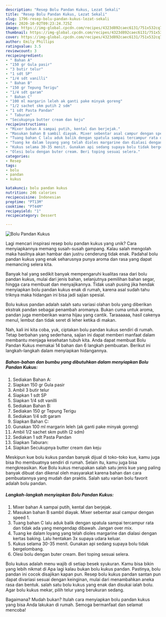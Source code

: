 ```yaml
---
description: "Resep Bolu Pandan Kukus, Lezat Sekali"
title: "Resep Bolu Pandan Kukus, Lezat Sekali"
slug: 1796-resep-bolu-pandan-kukus-lezat-sekali
date: 2020-10-02T09:23:24.725Z
image: https://img-global.cpcdn.com/recipes/4323d892caec6131/751x532cq70/bolu-pandan-kukus-foto-resep-utama.jpg
thumbnail: https://img-global.cpcdn.com/recipes/4323d892caec6131/751x532cq70/bolu-pandan-kukus-foto-resep-utama.jpg
cover: https://img-global.cpcdn.com/recipes/4323d892caec6131/751x532cq70/bolu-pandan-kukus-foto-resep-utama.jpg
author: Emily Phillips
ratingvalue: 3.5
reviewcount: 3
recipeingredient:
- " Bahan A"
- "150 gr Gula pasir"
- "3 butir telur"
- "1 sdt SP"
- "1/4 sdt vanilli"
- " Bahan B"
- "150 gr Tepung Terigu"
- "1/4 sdt garam"
- " Bahan C"
- "100 ml margarin leleh ak ganti pake minyak goreng"
- "1/2 sachet skm putih 2 sdm"
- "1 sdt Pasta Pandan"
- " Taburan"
- "Secukupnya butter cream dan keju"
recipeinstructions:
- "Mixer bahan A sampai putih, kental dan berjejak."
- "Masukan bahan B sambil diayak. Mixer sebentar asal campur dengan speed 1."
- "Tuang bahan C lalu aduk balik dengan spatula sampai tercampur rata dan tidak ada yang mengendap dibawah. Jangan over mix."
- "Tuang ke dalam loyang yang telah dioles margarine dan dialasi dengan kertas baking. Lalu hentakan 3x supaya udara keluar."
- "Kukus selama 30-35 menit. Gunakan api sedang supaya bolu tidak bergelombang."
- "Olesi bolu dengan buter cream. Beri toping sesuai selera."
categories:
- Resep
tags:
- bolu
- pandan
- kukus

katakunci: bolu pandan kukus 
nutrition: 246 calories
recipecuisine: Indonesian
preptime: "PT13M"
cooktime: "PT44M"
recipeyield: "1"
recipecategory: Dessert

---
```



![Bolu Pandan Kukus](https://img-global.cpcdn.com/recipes/4323d892caec6131/751x532cq70/bolu-pandan-kukus-foto-resep-utama.jpg)

Lagi mencari inspirasi resep bolu pandan kukus yang unik? Cara menyiapkannya memang susah-susah gampang. Kalau salah mengolah maka hasilnya akan hambar dan justru cenderung tidak enak. Padahal bolu pandan kukus yang enak seharusnya punya aroma dan rasa yang dapat memancing selera kita.

Banyak hal yang sedikit banyak mempengaruhi kualitas rasa dari bolu pandan kukus, mulai dari jenis bahan, selanjutnya pemilihan bahan segar, hingga cara membuat dan menyajikannya. Tidak usah pusing jika hendak menyiapkan bolu pandan kukus enak di rumah, karena asal sudah tahu triknya maka hidangan ini bisa jadi sajian spesial.

Bolu kukus pandan adalah salah satu variasi olahan bolu yang diberikan ekstrak pandan sebagai penambah aromanya. Bukan cuma untuk aroma, pandan juga memberikan warna hijau yang cantik. Taraaaaaa, hasil cakenya menul, lembut dan tidak seret di leher ketika di makan.


Nah, kali ini kita coba, yuk, ciptakan bolu pandan kukus sendiri di rumah. Tetap berbahan yang sederhana, sajian ini dapat memberi manfaat dalam membantu menjaga kesehatan tubuh kita. Anda dapat membuat Bolu Pandan Kukus memakai 14 bahan dan 6 langkah pembuatan. Berikut ini langkah-langkah dalam menyiapkan hidangannya.

<!--inarticleads1-->

##### Bahan-bahan dan bumbu yang dibutuhkan dalam menyiapkan Bolu Pandan Kukus:

1. Sediakan  Bahan A:
1. Siapkan 150 gr Gula pasir
1. Ambil 3 butir telur
1. Siapkan 1 sdt SP
1. Siapkan 1/4 sdt vanilli
1. Sediakan  Bahan B:
1. Sediakan 150 gr Tepung Terigu
1. Sediakan 1/4 sdt garam
1. Siapkan  Bahan C:
1. Gunakan 100 ml margarin leleh (ak ganti pake minyak goreng)
1. Ambil 1/2 sachet skm putih (2 sdm)
1. Sediakan 1 sdt Pasta Pandan
1. Siapkan  Taburan:
1. Siapkan Secukupnya butter cream dan keju


Meskipun kue bolu kukus pandan banyak dijual di toko-toko kue, kamu juga bisa lho membuatnya sendiri di rumah. Selain itu, kamu juga bisa mengkreasikan. Kue Bolu kukus merupakan salah satu jenis kue yang paling banyak dibuat dan dikenal oleh masyarakat karena bahan dan cara pembuatannya yang mudah dan praktis. Salah satu varian bolu favorit adalah bolu pandan. 

<!--inarticleads2-->

##### Langkah-langkah menyiapkan Bolu Pandan Kukus:

1. Mixer bahan A sampai putih, kental dan berjejak.
1. Masukan bahan B sambil diayak. Mixer sebentar asal campur dengan speed 1.
1. Tuang bahan C lalu aduk balik dengan spatula sampai tercampur rata dan tidak ada yang mengendap dibawah. Jangan over mix.
1. Tuang ke dalam loyang yang telah dioles margarine dan dialasi dengan kertas baking. Lalu hentakan 3x supaya udara keluar.
1. Kukus selama 30-35 menit. Gunakan api sedang supaya bolu tidak bergelombang.
1. Olesi bolu dengan buter cream. Beri toping sesuai selera.


Bolu kukus adalah menu wajib di setiap besek syukuran. Kamu bisa bikin yang lebih nikmat di Apa lagi kalau bukan bolu kukus pandan. Pastinya, bolu pandan ini cocok disajikan kapan pun. Resep bolu kukus pandan santan pun dapat divariasi sesuai dengan keinginan, mulai dari menambahkan aneka rasa dan bentuk. salah satu bolu kukus yang enak dan disukai ialah bolu. Agar bolu kukus mekar, pilih telur yang berukuran sedang. 

Bagaimana? Mudah bukan? Itulah cara menyiapkan bolu pandan kukus yang bisa Anda lakukan di rumah. Semoga bermanfaat dan selamat mencoba!
